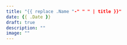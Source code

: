 ```yaml
---
title: "{{ replace .Name "-" " " | title }}"
date: {{ .Date }}
draft: true
description: ""
image: ""
---
```

